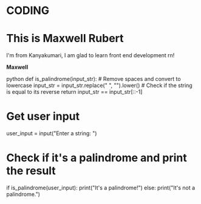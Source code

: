 # CODING

<!DOCTYPE html>
<html>
<head>
<title>Page Title</title>
</head>
<body>

<h1>This is Maxwell Rubert</h1>
<p>I'm from Kanyakumari, I am glad to learn front end development rn!</p>
<b>Maxwell </b>

</body>
</html>

python
def is_palindrome(input_str):
    # Remove spaces and convert to lowercase
    input_str = input_str.replace(" ", "").lower()
    # Check if the string is equal to its reverse
    return input_str == input_str[::-1]

# Get user input
user_input = input("Enter a string: ")

# Check if it's a palindrome and print the result
if is_palindrome(user_input):
    print("It's a palindrome!")
else:
    print("It's not a palindrome.")
